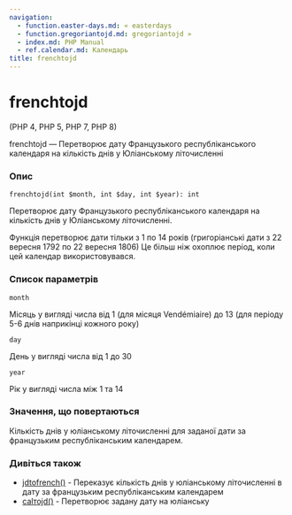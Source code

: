 ```yaml
---
navigation:
  - function.easter-days.md: « easterdays
  - function.gregoriantojd.md: gregoriantojd »
  - index.md: PHP Manual
  - ref.calendar.md: Календарь
title: frenchtojd
---
```

# frenchtojd

(PHP 4, PHP 5, PHP 7, PHP 8)

frenchtojd — Перетворює дату Французького республіканського календаря на кількість днів у Юліанському літочисленні

### Опис

```methodsynopsis
frenchtojd(int $month, int $day, int $year): int
```

Перетворює дату Французького республіканського календаря на кількість днів у Юліанському літочисленні.

Функція перетворює дати тільки з 1 по 14 років (григоріанські дати з 22 вересня 1792 по 22 вересня 1806) Це більш ніж охоплює період, коли цей календар використовувався.

### Список параметрів

`month`

Місяць у вигляді числа від 1 (для місяця Vendémiaire) до 13 (для періоду 5-6 днів наприкінці кожного року)

`day`

День у вигляді числа від 1 до 30

`year`

Рік у вигляді числа між 1 та 14

### Значення, що повертаються

Кількість днів у юліанському літочисленні для заданої дати за французьким республіканським календарем.

### Дивіться також

-   [jdtofrench()](function.jdtofrench.md) - Переказує кількість днів у юліанському літочисленні в дату за французьким республіканським календарем
-   [calтоjd()](function.cal-to-jd.md) - Перетворює задану дату на юліанську
